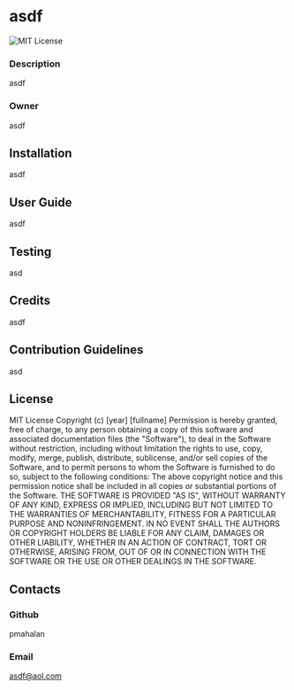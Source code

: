 
# asdf
![MIT License](https://img.shields.io/badge/License-MIT-blue.svg)
### Description
asdf
### Owner
asdf
## Installation
asdf
## User Guide
asdf
## Testing
asd
## Credits
asdf
## Contribution Guidelines
asd
## License
MIT License
Copyright (c) [year] [fullname]
Permission is hereby granted, free of charge, to any person obtaining a copy of this software and associated documentation files (the "Software"), to deal in the Software without restriction, including without limitation the rights to use, copy, modify, merge, publish, distribute, sublicense, and/or sell copies of the Software, and to permit persons to whom the Software is furnished to do so, subject to the following conditions:
The above copyright notice and this permission notice shall be included in all copies or substantial portions of the Software.
THE SOFTWARE IS PROVIDED "AS IS", WITHOUT WARRANTY OF ANY KIND, EXPRESS OR IMPLIED, INCLUDING BUT NOT LIMITED TO THE WARRANTIES OF MERCHANTABILITY, FITNESS FOR A PARTICULAR PURPOSE AND NONINFRINGEMENT. IN NO EVENT SHALL THE AUTHORS OR COPYRIGHT HOLDERS BE LIABLE FOR ANY CLAIM, DAMAGES OR OTHER LIABILITY, WHETHER IN AN ACTION OF CONTRACT, TORT OR OTHERWISE, ARISING FROM, OUT OF OR IN CONNECTION WITH THE SOFTWARE OR THE USE OR OTHER DEALINGS IN THE SOFTWARE.
## Contacts
### Github
pmahalan
### Email
asdf@aol.com
